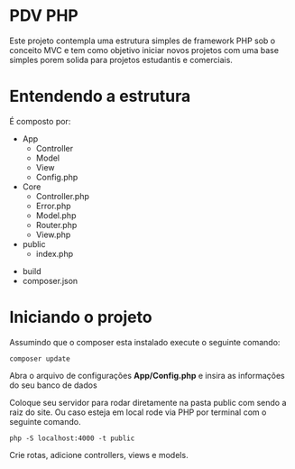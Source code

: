 # PDV PHP

Este projeto contempla uma estrutura simples de framework PHP sob o conceito MVC e tem como objetivo iniciar novos projetos com uma base simples porem solida para projetos estudantis e comerciais.

# Entendendo a estrutura

É composto por:

* App
    * Controller
    * Model
    * View
    - Config.php
* Core
    - Controller.php
    - Error.php
    - Model.php
    - Router.php
    - View.php
* public
    - index.php
- build
- composer.json

# Iniciando o projeto

Assumindo que o composer esta instalado execute o seguinte comando:

```
composer update
```

Abra o arquivo de configurações **App/Config.php** e insira as informações do seu banco de dados

Coloque seu servidor para rodar diretamente na pasta public com sendo a raiz do site. Ou caso esteja em local rode via PHP por terminal com o seguinte comando.

```
php -S localhost:4000 -t public
```

Crie rotas, adicione controllers, views e models.